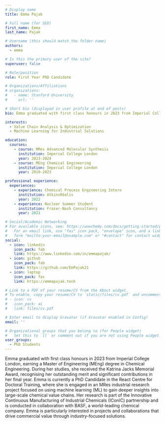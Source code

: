 ```yaml
---
# Display name
title: Emma Pajak

# Full name (for SEO)
first_name: Emma
last_name: Pajak

# Username (this should match the folder name)
authors:
  - emma

# Is this the primary user of the site?
superuser: false

# Role/position
role: First Year PhD Candidate

# Organizations/Affiliations
# organizations:
#   - name: Stanford University
#     url: ''

# Short bio (displayed in user profile at end of posts)
bio: Emma graduated with first class honours in 2023 from Imperial College London, earning a Master of Engineering (MEng) degree in Chemical Engineering. During her studies, she received the Katrina Jacks Memorial Award, recognising her outstanding merit and significant contributions in her final year. Emma is currently a PhD Candidate in the React Centre for Doctoral Training, where she is engaged in an MRes industrial research project focused on using machine learning (ML) to gain deeper insights into large-scale chemical value chains. Her research is part of the Innovative Continuous Manufacturing of Industrial Chemicals (IConIC) partnership and is conducted in collaboration with BASF, a world-leading chemical company. Emma is particularly interested in projects and collaborations that drive commercial value through industry-focused solutions.

interests:
  - Value Chain Analysis & Optimization
  - Machine Learning for Industrial Solutions

education:
  courses:
    - course: MRes Advanced Molecular Synthesis
      institution: Imperial College London
      year: 2023-2024
    - course: MEng Chemical Engineering
      institution: Imperial College London
      year: 2010-2023

professional experience:
  experiences:
    - experience: Chemical Process Engineering Intern
      institution: AtkinsRéalis
      year: 2022
    - experience: Nuclear Summer Student
      institution: Frazer-Nash Consultancy
      year: 2021

# Social/Academic Networking
# For available icons, see: https://wowchemy.com/docs/getting-started/page-builder/#icons
#   For an email link, use "fas" icon pack, "envelope" icon, and a link in the
#   form "mailto:your-email@example.com" or "#contact" for contact widget.
social:
  - icon: linkedin
    icon_pack: fab
    link: https://www.linkedin.com/in/emmapajak/
  - icon: github
    icon_pack: fab
    link: https://github.com/EmPajak21
  - icon: laptop
    icon_pack: fas
    link: https://emmapajak.tech

# Link to a PDF of your resume/CV from the About widget.
# To enable, copy your resume/CV to `static/files/cv.pdf` and uncomment the lines below.
# - icon: cv
#   icon_pack: ai
#   link: files/cv.pdf

# Enter email to display Gravatar (if Gravatar enabled in Config)
email: ''

# Organizational groups that you belong to (for People widget)
#   Set this to `[]` or comment out if you are not using People widget.
user_groups:
  - PhD Students
---
```


Emma graduated with first class honours in 2023 from Imperial College London, earning a Master of Engineering (MEng) degree in Chemical Engineering. During her studies, she received the Katrina Jacks Memorial Award, recognising her outstanding merit and significant contributions in her final year. Emma is currently a PhD Candidate in the React Centre for Doctoral Training, where she is engaged in an MRes industrial research project focused on using machine learning (ML) to gain deeper insights into large-scale chemical value chains. Her research is part of the Innovative Continuous Manufacturing of Industrial Chemicals (IConIC) partnership and is conducted in collaboration with BASF, a world-leading chemical company. Emma is particularly interested in projects and collaborations that drive commercial value through industry-focused solutions.